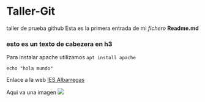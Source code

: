 # Taller-Git
taller de prueba github
Esta es la  primera entrada de mi *fichero* **Readme.md**
### esto es un texto de cabezera en h3
Para instalar apache utilizamos `apt install apache`

```
echo "hola mundo"
```

Enlace  a la web [IES Albarregas](https://informatica.iesalbarregas.com/my/courses.php)

Aqui va una imagen
![](https://lh3.googleusercontent.com/sitesv/AICyYdaxPw3NsJ6aKfym_46iNmlM1QOq_DlLnK-thlHTGYWKNOjaC7_n59kPrOs3tMqgAHGEr6cqAXEeJv9_MiIV5IbnXeQbhTsIfbR8MOm45qH5wvXZKDqHcyAWOzMQx6dlaA1awJRYkqbsh7K48sirkPHu9QqW30iqHw5VhddzEBwS8Tp-XcDJ8UAo4osB37w61p9YH8ZLnYxICHD0VZyYIcEl0AR286Ncm6aD55U=w1280)


